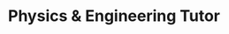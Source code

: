 ---
draft: false
name: "Emily Chen"
title: "Physics & Engineering Tutor"
image: {
    src: "/avatars/tutor2.jpg",
    alt: "Emily Chen"
}
publishDate: "2024-02-02 10:00"
credentials:
  - "Ph.D. in Electrical Engineering, Stanford University"
  - "M.S. in Physics, Caltech"
  - "B.S. in Engineering Physics, UCLA"
  - "8 years teaching experience"

specialties:
  - "Classical Mechanics"
  - "Electromagnetism"
  - "Circuit Design"
  - "Quantum Physics"
  - "Engineering Mathematics"
  - "MATLAB Programming"

availability:
  monday: "10:00 AM - 6:00 PM PST"
  tuesday: "1:00 PM - 9:00 PM PST"
  wednesday: "10:00 AM - 6:00 PM PST"
  thursday: "1:00 PM - 9:00 PM PST"
  saturday: "9:00 AM - 1:00 PM PST"

rates:
  individual: "$80/hour"
  group: "$50/hour per student (2-4 students)"

languages:
  - "English (Fluent)"
  - "Mandarin (Native)"
  - "Cantonese (Conversational)"

contact:
  email: "emily.chen@tutoring.com"
  phone: "+1 (555) 234-5678"
  zoom: "emily.chen.tutor"

bio: >
  Dr. Emily Chen combines her extensive background in physics and engineering with a talent for making complex concepts accessible to students. Her approach integrates theoretical understanding with practical applications, helping students see the real-world relevance of their studies.

  Having worked in both academic research and industry, Emily brings unique insights to her teaching, particularly in connecting theoretical physics principles with engineering applications. Her students consistently praise her ability to explain difficult concepts through intuitive examples and hands-on demonstrations.

achievements:
  - "Outstanding Graduate Student Instructor Award, Stanford University"
  - "Lead author on 3 peer-reviewed physics education papers"
  - "Developed innovative physics visualization software for education"

testimonials:
  - author: "David L."
    text: "Dr. Chen's circuit design explanations finally made everything click. Her practical examples are incredibly helpful."
  - author: "Priya R."
    text: "The best physics tutor I've had. She explains quantum concepts in a way that actually makes sense!"
---
